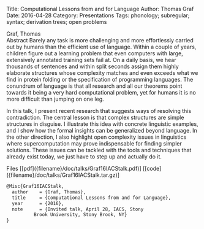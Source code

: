 Title: Computational Lessons from and for Language
Author: Thomas Graf
Date: 2016-04-28
Category: Presentations
Tags: phonology; subregular; syntax; derivation trees; open problems

<div markdown class="authors">
Graf, Thomas
</div>

<div markdown class="abstract">
<span id="abstract-title">Abstract</span>
Barely any task is more challenging and more effortlessly carried out by 
humans than the efficient use of language. Within a couple of years, 
children figure out a learning problem that even computers with large, 
extensively annotated training sets fail at. On a daily basis, we hear 
thousands of sentences and within split seconds assign them highly 
elaborate structures whose complexity matches and even exceeds what we 
find in protein folding or the specification of programming languages.
The conundrum of language is that all research and all our theorems 
point towards it being a very hard computational problem, yet for humans 
it is no more difficult than jumping on one leg.

In this talk, I present recent research that suggests ways of resolving 
this contradiction. The central lesson is that complex structures are 
simple structures in disguise. I illustrate this idea with concrete 
linguistic examples, and I show how the formal insights can be 
generalized beyond language. In the other direction, I also highlight 
open complexity issues in linguistics where supercomputation may prove 
indispensable for finding simpler solutions. These issues can be tackled 
with the tools and techniques that already exist today, we just have to 
step up and actually do it.
</div>

<div markdown class="files">
<span id="files-title">Files</span>
[[pdf]({filename}/doc/talks/Graf16IACStalk.pdf)]
[[code]({filename}/doc/talks/Graf16IACStalk.tar.gz)]
</div>

~~~latex
@Misc{Graf16IACStalk,
  author	= {Graf, Thomas},
  title		= {Computational Lessons from and for Language},
  year		= {2016},
  note		= {Invited talk, April 28, IACS, Stony
		  Brook University, Stony Brook, NY}
}
~~~

